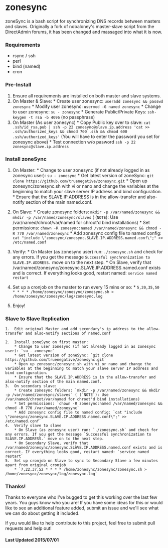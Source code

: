 # zonesync
zoneSync is a bash script for synchronizing DNS records between masters and slaves. Originally a fork of nobaloney's master-slave script from the DirectAdmin forums, it has been changed and massaged into what it is now.

### Requirements
  * rsync / ssh
  * perl
  * bind (named)
  * cron

### Pre-Install
  1. Ensure all requirements are installed on both master and slave systems.
  2. On Master & Slave:
    * Create user zonesync: `useradd zonesync && passwd zonesync`
    * Modify user zonesync: `usermod -G named zonesync`
    * Change to user zonesync: `su - zonesync`
    * Generate Public/Private Keys: `ssh-keygen -t rsa -b 4096` (no passphrase)
  2. On Master (As user zonesync)
    * Copy Public key over to slave: `cat .ssh/id_rsa.pub | ssh -p 22 zonesync@slave.ip.address 'cat >> .ssh/authorized_keys && chmod 700 .ssh && chmod 600 .ssh/authorized_keys'` (You will have to enter the password you set for zonesync above)
    * Test connection w/o pasword `ssh -p 22 zonesync@slave.ip.address`

### Install zoneSync
  1. On Master:
    * Change to user zonesync (if not already logged in as zonesync user): `su - zonesync`
    * Get latest version of zoneSync: `git clone https://github.com/truenegative/zonesync.git`
    * Open up zonesync/zonesync.sh with vi or nano and change the variables at the beginning to match your slave server IP address and bind configuration.
    * Ensure that the SLAVE.IP.ADDRESS is in the allow-transfer and also-notify section of the main named.conf.
  
  2. On Slave:
    * Create zonesync folders: `mkdir -p /var/named/zonesync && mkdir -p /var/named/zonesync/slaves` ( (`NOTE`): Use /var/named/chroot/var/named for chroot'd bind installations)
    * Set permissions: `chown -R zonesync:named /var/named/zonesync && chmod -R 770 /var/named/zonesync`
    * Add zonesync config file to named config: `cat "include \"zonesync/zonesync.SLAVE.IP.ADDRESS.named.conf\";" >> /etc/named.conf`
    
  
  3. Verify:
    * On Master (as zonesync user) run: `./zonesync.sh` and check for any errors. If you get the message `Successful synchronization to SLAVE.IP.ADDRESS.` move on to the next step.
    * On Slave, verify that /var/named/zonesync/zonesync.SLAVE.IP.ADDRESS.named.conf exists and is correct. If everything looks good, restart named: `service named restart`
  
  4. Set up a cronjob on the master to run every 15 mins or so:
    * `5,20,35,50 * * * * /home/zonesync/zonesync/zonesync.sh > /home/zonesync/zonesync/log/zonesync.log`
  
  5. Enjoy!

### Slave to Slave Replication
    1.  Edit original Master and add secondary's ip address to the allow-transfer and also-notify sections of named.conf
    
    2.  Install zoneSync on first master:
        * Change to user zonesync (if not already logged in as zonesync user): `su - zonesync`
        * Get latest version of zoneSync: `git clone https://github.com/truenegative/zonesync.git`
        * Open up zonesync/zonesync.sh with vi or nano and change the variables at the beginning to match your slave server IP address and bind configuration.
        * Ensure that the SLAVE.IP.ADDRESS is in the allow-transfer and also-notify section of the main named.conf.
    3.  On secondary slave:
        * Create zonesync folders: `mkdir -p /var/named/zonesync && mkdir -p /var/named/zonesync/slaves` ( (`NOTE`): Use /var/named/chroot/var/named for chroot'd bind installations)
        * Set permissions: `chown -R zonesync:named /var/named/zonesync && chmod -R 770 /var/named/zonesync`
        * Add zonesync config file to named config: `cat "include \"zonesync/zonesync.SLAVE.IP.ADDRESS.named.conf\";" >> /etc/named.conf`
    4.  Verify slave to slave
        * On Slave (as zonesync user) run: `./zonesync.sh` and check for any errors. If you get the message `Successful synchronization to SLAVE.IP.ADDRESS.` move on to the next step.
        * On Secondary Slave, verify that /var/named/zonesync/zonesync.SLAVE.IP.ADDRESS.named.conf exists and is correct. If everything looks good, restart named: `service named restart`
    5.  Set up cronjob on Slave to sync to Secondary Slave a few minutes apart from original cronjob
        * `7,22,37,52 * * * * /home/zonesync/zonesync/zonesync.sh > /home/zonesync/zonesync/log/zonesync.log`


### Thanks!

Thanks to everyone who I've bugged to get this working over the last few years. You guys know who you are! If you have some ideas for this or would like to see an additional feature added, submit an issue and we'll see what we can do about getting it included.

If you would like to help contribute to this project, feel free to submit pull requests and help out!


#### Last Updated 2015/07/01